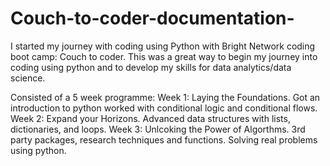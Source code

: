 # Couch-to-coder-documentation-
I started my journey with coding using Python with Bright Network coding boot camp: Couch to coder.
This was a great way to begin my journey into coding using python and to develop my skills for data analytics/data science. 

Consisted of a 5 week programme:
Week 1: Laying the Foundations.
Got an introduction to python worked with conditional logic and conditional flows. 
Week 2: Expand your Horizons.
Advanced data structures with lists, dictionaries, and loops.
Week 3: Unlcoking the Power of Algorthms.
3rd party packages, research techniques and functions. Solving real problems using python.
